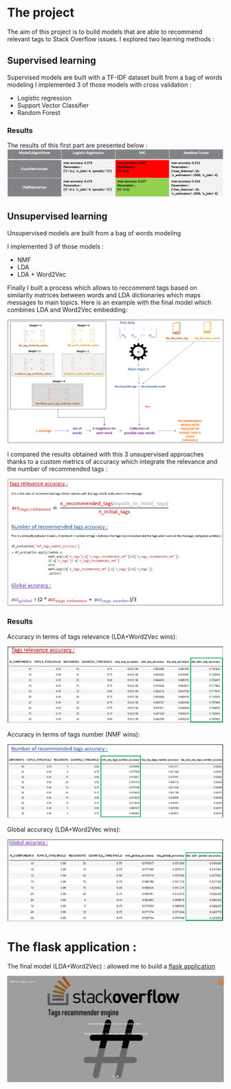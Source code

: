 # The project

The aim of this project is to build models that are able to recommend relevant tags to Stack Overflow issues.
I explored two learning methods :

## Supervised learning

Supervised models are built with a TF-IDF dataset built from a bag of words modeling
I implemented 3 of those models with cross validation :

- Logistic regression
- Support Vector Classifier
- Random Forest

### Results

The results of this first part are presented below :
![alt text](https://github.com/E-tanok/projects_pictures/blob/master/NLP/stack_overflow/supervised/results.png)

## Unsupervised learning

Unsupervised models are built from a bag of words modeling

I implemented 3 of those models :

- NMF
- LDA
- LDA + Word2Vec

Finally I built a process which allows to reccomment tags based on similarity matrices between words and LDA dictionaries which maps messages to main topics. Here is an example with the final model which combines LDA and Word2Vec embedding:

![alt text](https://github.com/E-tanok/projects_pictures/blob/master/NLP/stack_overflow/unsupervised/recommendation_process.png)

I compared the results obtained with this 3 unsupervised approaches thanks to a custom metrics of accuracy which integrate the relevance and the number of recommended tags :

![alt text](https://github.com/E-tanok/projects_pictures/blob/master/NLP/stack_overflow/unsupervised/accuracy_metric.png)

### Results

Accuracy in terms of tags relevance (LDA+Word2Vec wins):

![alt text](https://github.com/E-tanok/projects_pictures/blob/master/NLP/stack_overflow/unsupervised/results_p1.png)


Accuracy in terms of tags number (NMF wins):

![alt text](https://github.com/E-tanok/projects_pictures/blob/master/NLP/stack_overflow/unsupervised/results_p2.png)


Global accuracy (LDA+Word2Vec wins):

![alt text](https://github.com/E-tanok/projects_pictures/blob/master/NLP/stack_overflow/unsupervised/results_p3.png)



# The flask application :

The final model (LDA+Word2Vec) : allowed me to build a [flask application](http://bit.ly/mk_nlp_stack_flask_)

![alt text](https://github.com/E-tanok/NLP_flask_api_stackoverflow_tags_recommender/blob/master/project_instructions/results.png)
